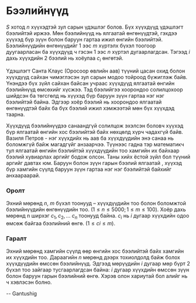 Бээлийнүүд
==========
$S$ хотод $n$ хүүхэдтэй зул сарын үдэшлэг болов. Бүх хүүхдүүд үдэшлэгт бээлийтэй
иржээ. Мөн бээлийнүүд нь ялгаатай өнгөнүүдтэй, гэхдээ хүүхэд бүр зүүн болон
баруун гартаа ижил өнгийн бээлийтэй. Бээлийнүүдийн өнгөнүүдийг $1$ ээс $m$ хүртэлх
бүхэл тоогоор дуугаарласан ба хүүхдүүд ч гэсэн $1$ ээс $n$ хүртэл дугаарлагдсан.
Тэгээд $i$ дахь хүүхдийн $2$ бээлий нь хоёулаа $c_i$ өнгөтэй.

Үдэшлэгт Санта Клаус (Оросоор өвлийн аав) түүний цасан охид болон хүүхдүүд
сайхан чимэглэсэн зул сарын модоо тойроод бүжиглэж байв. Үнэндээ бүх зүйл сайхан
байсан учраас хүүхдүүд ялгаатай өнгийн бээлийнүүд өмсөхийг хүсжээ. Тэд бээлийгээ
хоорондоо солилцохоор шийдсэн ба төгсгөлд нь хүүхэд бүр баруун зүүн гартаа нэг
нэг бээлийтэй байна. Эдгээр хоёр бээлий нь хоорондоо ялгаатай өнгөнүүдтэй байх
ба бүх бээлий ижил хэмжээтэй мөн бүх хүүхдэд таарна.

Хүүхдүүд бээлийнүүдээ санаандгүй солилцож эхэлсэн боловч хүүхэд бүр ялгаатай
өнгийн хос бээлийтэй байх нөхцөлд хүрч чадахгүй байв. Вазиля Петров - нэг
хүүхдийх нь аав ба хүүхдүүдийн энэ санаа нь боломжгүй байж магадгүйг анзаарчээ.
Түүнээс гадна  тэр математикч тул ялгаатай өнгийн бээлийтэй хүүхдүүдийн тоо
хамгийн их байхаар бээлий хувиарлах аргийг бодож олсон. Таны хийх ёстой зүйл бол
түүний аргийг давтах юм. Баруун болон зүүн гарын бээлий ялгаатай , хүүхэд бүр
хамгийн сүүлд баруун зүүн гартаа нэг нэг бээлийтэй байхийг анхаараарай.


### Оролт
Эхний мөрөнд $n$, $m$ бүхэл тоонууд – хүүхдүүдийн тоо болон боломжтой бээлийнүүдийн
өнгөнүүдийн тоо. $(1 ≤n ≤ 5000; 1 ≤ m ≤ 100)$. Хоёр дахь мөрөнд n ширхэг
$c_1$, $c_2$, ... $c_n$ тоонууд байна. $c_i$ нь $i$ дугаар хүүхдийн одоо өмсөж
байгаа бээлийний өнгө. $(1 ≤ ci ≤ m)$.


### Гаралт
Эхний мөрөнд хамгийн сүүлд өөр өнгийн хос бээлийтэй байх хамгийн их хүүхдийн
тоо. Дараагийн $n$ мөрөнд дээрх тохиолдолд байж болох хүүхдүүдийн өмссөн
бээлийнүүд. Эдгээд мөрүүдийн $i$ дугаар мөр бүрт $2$ бүхэл тоо зайгаар
тусгаарлагдсан байна: $i$ дугаар хүүхдийн өмссөн зүүн болон баруун гарын
бээлийний өнгө. Хэрэв олон хариутай бол алийг нь ч хэвлэсэн болно.

-- Gantushig
